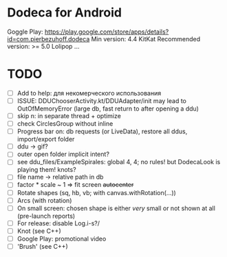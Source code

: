 # Dodeca for Android
Goggle Play: https://play.google.com/store/apps/details?id=com.pierbezuhoff.dodeca
Min version: 4.4 KitKat
Recommended version: >= 5.0 Lolipop
...
# TODO
- [ ] Add to help: для некомерческого использования
- [ ] ISSUE: DDUChooserActivity.kt/DDUAdapter/init may lead to OutOfMemoryError (large db, fast return to after opening a ddu)
- [ ] skip n: in separate thread + optimize
- [ ] check CirclesGroup without inline
- [ ] Progress bar on: db requests (or LiveData), restore all ddus, import/export folder
- [ ] ddu -> gif?
- [ ] outer open folder implicit intent?
- [ ] see ddu_files/ExampleSpirales: global 4, 4; no rules! but DodecaLook is playing them! knots?
- [ ] file name -> relative path in db
- [ ] factor * scale ~ 1 => fit screen ~~autocenter~~
- [ ] Rotate shapes (sq, hb, vb; with canvas.withRotation(...))
- [ ] Arcs (with rotation)
- [ ] On small screen: chosen shape is either *very* small or not shown at all (pre-launch reports)
- [ ] For release: disable Log.i-s?/
- [ ] Knot (see C++)
- [ ] Google Play: promotional video
- [ ] 'Brush' (see C++)

